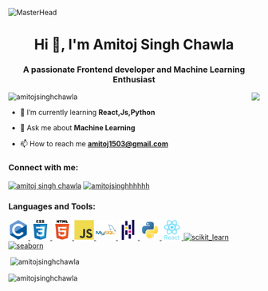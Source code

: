 ![MasterHead](https://asset.gecdesigns.com/img/wallpapers/beautiful-fantasy-wallpaper-ultra-hd-wallpaper-4k-sr10012418-1706506236698-cover.webp)

<h1 align="center">Hi 👋, I'm Amitoj Singh Chawla</h1>
<h3 align="center">A passionate Frontend developer and Machine Learning Enthusiast</h3>
<img align="right" height="150" src="https://images.alphacoders.com/121/1218911.jpg"  />

<p align="left"> <img src="https://komarev.com/ghpvc/?username=amitojsinghchawla&label=Profile%20views&color=0e75b6&style=flat" alt="amitojsinghchawla" /> </p>

- 🌱 I’m currently learning **React,Js,Python**

- 💬 Ask me about **Machine Learning**

- 📫 How to reach me **amitoj1503@gmail.com**

<h3 align="left">Connect with me:</h3>
<p align="left">
<a href="https://linkedin.com/in/amitoj singh chawla" target="blank"><img align="center" src="https://raw.githubusercontent.com/rahuldkjain/github-profile-readme-generator/master/src/images/icons/Social/linked-in-alt.svg" alt="amitoj singh chawla" height="30" width="40" /></a>
<a href="https://instagram.com/amitojsinghhhhhh" target="blank"><img align="center" src="https://raw.githubusercontent.com/rahuldkjain/github-profile-readme-generator/master/src/images/icons/Social/instagram.svg" alt="amitojsinghhhhhh" height="30" width="40" /></a>
</p>

<h3 align="left">Languages and Tools:</h3>
<p align="left"> <a href="https://www.cprogramming.com/" target="_blank" rel="noreferrer"> <img src="https://raw.githubusercontent.com/devicons/devicon/master/icons/c/c-original.svg" alt="c" width="40" height="40"/> </a> <a href="https://www.w3schools.com/css/" target="_blank" rel="noreferrer"> <img src="https://raw.githubusercontent.com/devicons/devicon/master/icons/css3/css3-original-wordmark.svg" alt="css3" width="40" height="40"/> </a> <a href="https://www.w3.org/html/" target="_blank" rel="noreferrer"> <img src="https://raw.githubusercontent.com/devicons/devicon/master/icons/html5/html5-original-wordmark.svg" alt="html5" width="40" height="40"/> </a> <a href="https://developer.mozilla.org/en-US/docs/Web/JavaScript" target="_blank" rel="noreferrer"> <img src="https://raw.githubusercontent.com/devicons/devicon/master/icons/javascript/javascript-original.svg" alt="javascript" width="40" height="40"/> </a> <a href="https://www.mysql.com/" target="_blank" rel="noreferrer"> <img src="https://raw.githubusercontent.com/devicons/devicon/master/icons/mysql/mysql-original-wordmark.svg" alt="mysql" width="40" height="40"/> </a> <a href="https://pandas.pydata.org/" target="_blank" rel="noreferrer"> <img src="https://raw.githubusercontent.com/devicons/devicon/2ae2a900d2f041da66e950e4d48052658d850630/icons/pandas/pandas-original.svg" alt="pandas" width="40" height="40"/> </a> <a href="https://www.python.org" target="_blank" rel="noreferrer"> <img src="https://raw.githubusercontent.com/devicons/devicon/master/icons/python/python-original.svg" alt="python" width="40" height="40"/> </a> <a href="https://reactjs.org/" target="_blank" rel="noreferrer"> <img src="https://raw.githubusercontent.com/devicons/devicon/master/icons/react/react-original-wordmark.svg" alt="react" width="40" height="40"/> </a> <a href="https://scikit-learn.org/" target="_blank" rel="noreferrer"> <img src="https://upload.wikimedia.org/wikipedia/commons/0/05/Scikit_learn_logo_small.svg" alt="scikit_learn" width="40" height="40"/> </a> <a href="https://seaborn.pydata.org/" target="_blank" rel="noreferrer"> <img src="https://seaborn.pydata.org/_images/logo-mark-lightbg.svg" alt="seaborn" width="40" height="40"/> </a> </p>

<p>&nbsp;<img align="center" src="https://github-readme-stats.vercel.app/api?username=amitojsinghchawla&show_icons=true&locale=en" alt="amitojsinghchawla" /></p>

<p><img align="center" src="https://github-readme-streak-stats.herokuapp.com/?user=amitojsinghchawla&" alt="amitojsinghchawla" /></p>

